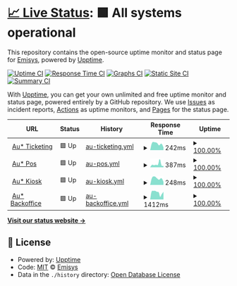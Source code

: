 # [📈 Live Status](https://Emisys.github.io/audience-status-page): <!--live status--> **🟩 All systems operational**

This repository contains the open-source uptime monitor and status page for [Emisys](www.emisys.com), powered by [Upptime](https://github.com/upptime/upptime).

[![Uptime CI](https://github.com/Emisys/audience-status-page/workflows/Uptime%20CI/badge.svg)](https://github.com/Emisys/audience-status-page/actions?query=workflow%3A%22Uptime+CI%22)
[![Response Time CI](https://github.com/Emisys/audience-status-page/workflows/Response%20Time%20CI/badge.svg)](https://github.com/Emisys/audience-status-page/actions?query=workflow%3A%22Response+Time+CI%22)
[![Graphs CI](https://github.com/Emisys/audience-status-page/workflows/Graphs%20CI/badge.svg)](https://github.com/Emisys/audience-status-page/actions?query=workflow%3A%22Graphs+CI%22)
[![Static Site CI](https://github.com/Emisys/audience-status-page/workflows/Static%20Site%20CI/badge.svg)](https://github.com/Emisys/audience-status-page/actions?query=workflow%3A%22Static+Site+CI%22)
[![Summary CI](https://github.com/Emisys/audience-status-page/workflows/Summary%20CI/badge.svg)](https://github.com/Emisys/audience-status-page/actions?query=workflow%3A%22Summary+CI%22)

With [Upptime](https://upptime.js.org), you can get your own unlimited and free uptime monitor and status page, powered entirely by a GitHub repository. We use [Issues](https://github.com/Emisys/audience-status-page/issues) as incident reports, [Actions](https://github.com/Emisys/audience-status-page/actions) as uptime monitors, and [Pages](https://Emisys.github.io/audience-status-page) for the status page.

<!--start: status pages-->
<!-- This summary is generated by Upptime (https://github.com/upptime/upptime) -->
<!-- Do not edit this manually, your changes will be overwritten -->
<!-- prettier-ignore -->
| URL | Status | History | Response Time | Uptime |
| --- | ------ | ------- | ------------- | ------ |
| <img alt="" src="https://icons.duckduckgo.com/ip3/ticketing.byemisys.com.ico" height="13"> [Au* Ticketing](https://ticketing.byemisys.com) | 🟩 Up | [au-ticketing.yml](https://github.com/Emisys/audience-status-page/commits/HEAD/history/au-ticketing.yml) | <details><summary><img alt="Response time graph" src="./graphs/au-ticketing/response-time-week.png" height="20"> 242ms</summary><br><a href="https://status.byemisys.com/history/au-ticketing"><img alt="Response time 242" src="https://img.shields.io/endpoint?url=https%3A%2F%2Fraw.githubusercontent.com%2FEmisys%2Faudience-status-page%2FHEAD%2Fapi%2Fau-ticketing%2Fresponse-time.json"></a><br><a href="https://status.byemisys.com/history/au-ticketing"><img alt="24-hour response time 106" src="https://img.shields.io/endpoint?url=https%3A%2F%2Fraw.githubusercontent.com%2FEmisys%2Faudience-status-page%2FHEAD%2Fapi%2Fau-ticketing%2Fresponse-time-day.json"></a><br><a href="https://status.byemisys.com/history/au-ticketing"><img alt="7-day response time 242" src="https://img.shields.io/endpoint?url=https%3A%2F%2Fraw.githubusercontent.com%2FEmisys%2Faudience-status-page%2FHEAD%2Fapi%2Fau-ticketing%2Fresponse-time-week.json"></a><br><a href="https://status.byemisys.com/history/au-ticketing"><img alt="30-day response time 242" src="https://img.shields.io/endpoint?url=https%3A%2F%2Fraw.githubusercontent.com%2FEmisys%2Faudience-status-page%2FHEAD%2Fapi%2Fau-ticketing%2Fresponse-time-month.json"></a><br><a href="https://status.byemisys.com/history/au-ticketing"><img alt="1-year response time 242" src="https://img.shields.io/endpoint?url=https%3A%2F%2Fraw.githubusercontent.com%2FEmisys%2Faudience-status-page%2FHEAD%2Fapi%2Fau-ticketing%2Fresponse-time-year.json"></a></details> | <details><summary><a href="https://status.byemisys.com/history/au-ticketing">100.00%</a></summary><a href="https://status.byemisys.com/history/au-ticketing"><img alt="All-time uptime 100.00%" src="https://img.shields.io/endpoint?url=https%3A%2F%2Fraw.githubusercontent.com%2FEmisys%2Faudience-status-page%2FHEAD%2Fapi%2Fau-ticketing%2Fuptime.json"></a><br><a href="https://status.byemisys.com/history/au-ticketing"><img alt="24-hour uptime 100.00%" src="https://img.shields.io/endpoint?url=https%3A%2F%2Fraw.githubusercontent.com%2FEmisys%2Faudience-status-page%2FHEAD%2Fapi%2Fau-ticketing%2Fuptime-day.json"></a><br><a href="https://status.byemisys.com/history/au-ticketing"><img alt="7-day uptime 100.00%" src="https://img.shields.io/endpoint?url=https%3A%2F%2Fraw.githubusercontent.com%2FEmisys%2Faudience-status-page%2FHEAD%2Fapi%2Fau-ticketing%2Fuptime-week.json"></a><br><a href="https://status.byemisys.com/history/au-ticketing"><img alt="30-day uptime 100.00%" src="https://img.shields.io/endpoint?url=https%3A%2F%2Fraw.githubusercontent.com%2FEmisys%2Faudience-status-page%2FHEAD%2Fapi%2Fau-ticketing%2Fuptime-month.json"></a><br><a href="https://status.byemisys.com/history/au-ticketing"><img alt="1-year uptime 100.00%" src="https://img.shields.io/endpoint?url=https%3A%2F%2Fraw.githubusercontent.com%2FEmisys%2Faudience-status-page%2FHEAD%2Fapi%2Fau-ticketing%2Fuptime-year.json"></a></details>
| <img alt="" src="https://icons.duckduckgo.com/ip3/pos.byemisys.com.ico" height="13"> [Au* Pos](https://pos.byemisys.com) | 🟩 Up | [au-pos.yml](https://github.com/Emisys/audience-status-page/commits/HEAD/history/au-pos.yml) | <details><summary><img alt="Response time graph" src="./graphs/au-pos/response-time-week.png" height="20"> 387ms</summary><br><a href="https://status.byemisys.com/history/au-pos"><img alt="Response time 387" src="https://img.shields.io/endpoint?url=https%3A%2F%2Fraw.githubusercontent.com%2FEmisys%2Faudience-status-page%2FHEAD%2Fapi%2Fau-pos%2Fresponse-time.json"></a><br><a href="https://status.byemisys.com/history/au-pos"><img alt="24-hour response time 172" src="https://img.shields.io/endpoint?url=https%3A%2F%2Fraw.githubusercontent.com%2FEmisys%2Faudience-status-page%2FHEAD%2Fapi%2Fau-pos%2Fresponse-time-day.json"></a><br><a href="https://status.byemisys.com/history/au-pos"><img alt="7-day response time 387" src="https://img.shields.io/endpoint?url=https%3A%2F%2Fraw.githubusercontent.com%2FEmisys%2Faudience-status-page%2FHEAD%2Fapi%2Fau-pos%2Fresponse-time-week.json"></a><br><a href="https://status.byemisys.com/history/au-pos"><img alt="30-day response time 387" src="https://img.shields.io/endpoint?url=https%3A%2F%2Fraw.githubusercontent.com%2FEmisys%2Faudience-status-page%2FHEAD%2Fapi%2Fau-pos%2Fresponse-time-month.json"></a><br><a href="https://status.byemisys.com/history/au-pos"><img alt="1-year response time 387" src="https://img.shields.io/endpoint?url=https%3A%2F%2Fraw.githubusercontent.com%2FEmisys%2Faudience-status-page%2FHEAD%2Fapi%2Fau-pos%2Fresponse-time-year.json"></a></details> | <details><summary><a href="https://status.byemisys.com/history/au-pos">100.00%</a></summary><a href="https://status.byemisys.com/history/au-pos"><img alt="All-time uptime 100.00%" src="https://img.shields.io/endpoint?url=https%3A%2F%2Fraw.githubusercontent.com%2FEmisys%2Faudience-status-page%2FHEAD%2Fapi%2Fau-pos%2Fuptime.json"></a><br><a href="https://status.byemisys.com/history/au-pos"><img alt="24-hour uptime 100.00%" src="https://img.shields.io/endpoint?url=https%3A%2F%2Fraw.githubusercontent.com%2FEmisys%2Faudience-status-page%2FHEAD%2Fapi%2Fau-pos%2Fuptime-day.json"></a><br><a href="https://status.byemisys.com/history/au-pos"><img alt="7-day uptime 100.00%" src="https://img.shields.io/endpoint?url=https%3A%2F%2Fraw.githubusercontent.com%2FEmisys%2Faudience-status-page%2FHEAD%2Fapi%2Fau-pos%2Fuptime-week.json"></a><br><a href="https://status.byemisys.com/history/au-pos"><img alt="30-day uptime 100.00%" src="https://img.shields.io/endpoint?url=https%3A%2F%2Fraw.githubusercontent.com%2FEmisys%2Faudience-status-page%2FHEAD%2Fapi%2Fau-pos%2Fuptime-month.json"></a><br><a href="https://status.byemisys.com/history/au-pos"><img alt="1-year uptime 100.00%" src="https://img.shields.io/endpoint?url=https%3A%2F%2Fraw.githubusercontent.com%2FEmisys%2Faudience-status-page%2FHEAD%2Fapi%2Fau-pos%2Fuptime-year.json"></a></details>
| <img alt="" src="https://icons.duckduckgo.com/ip3/kiosk.byemisys.com.ico" height="13"> [Au* Kiosk](https://kiosk.byemisys.com) | 🟩 Up | [au-kiosk.yml](https://github.com/Emisys/audience-status-page/commits/HEAD/history/au-kiosk.yml) | <details><summary><img alt="Response time graph" src="./graphs/au-kiosk/response-time-week.png" height="20"> 248ms</summary><br><a href="https://status.byemisys.com/history/au-kiosk"><img alt="Response time 248" src="https://img.shields.io/endpoint?url=https%3A%2F%2Fraw.githubusercontent.com%2FEmisys%2Faudience-status-page%2FHEAD%2Fapi%2Fau-kiosk%2Fresponse-time.json"></a><br><a href="https://status.byemisys.com/history/au-kiosk"><img alt="24-hour response time 120" src="https://img.shields.io/endpoint?url=https%3A%2F%2Fraw.githubusercontent.com%2FEmisys%2Faudience-status-page%2FHEAD%2Fapi%2Fau-kiosk%2Fresponse-time-day.json"></a><br><a href="https://status.byemisys.com/history/au-kiosk"><img alt="7-day response time 248" src="https://img.shields.io/endpoint?url=https%3A%2F%2Fraw.githubusercontent.com%2FEmisys%2Faudience-status-page%2FHEAD%2Fapi%2Fau-kiosk%2Fresponse-time-week.json"></a><br><a href="https://status.byemisys.com/history/au-kiosk"><img alt="30-day response time 248" src="https://img.shields.io/endpoint?url=https%3A%2F%2Fraw.githubusercontent.com%2FEmisys%2Faudience-status-page%2FHEAD%2Fapi%2Fau-kiosk%2Fresponse-time-month.json"></a><br><a href="https://status.byemisys.com/history/au-kiosk"><img alt="1-year response time 248" src="https://img.shields.io/endpoint?url=https%3A%2F%2Fraw.githubusercontent.com%2FEmisys%2Faudience-status-page%2FHEAD%2Fapi%2Fau-kiosk%2Fresponse-time-year.json"></a></details> | <details><summary><a href="https://status.byemisys.com/history/au-kiosk">100.00%</a></summary><a href="https://status.byemisys.com/history/au-kiosk"><img alt="All-time uptime 100.00%" src="https://img.shields.io/endpoint?url=https%3A%2F%2Fraw.githubusercontent.com%2FEmisys%2Faudience-status-page%2FHEAD%2Fapi%2Fau-kiosk%2Fuptime.json"></a><br><a href="https://status.byemisys.com/history/au-kiosk"><img alt="24-hour uptime 100.00%" src="https://img.shields.io/endpoint?url=https%3A%2F%2Fraw.githubusercontent.com%2FEmisys%2Faudience-status-page%2FHEAD%2Fapi%2Fau-kiosk%2Fuptime-day.json"></a><br><a href="https://status.byemisys.com/history/au-kiosk"><img alt="7-day uptime 100.00%" src="https://img.shields.io/endpoint?url=https%3A%2F%2Fraw.githubusercontent.com%2FEmisys%2Faudience-status-page%2FHEAD%2Fapi%2Fau-kiosk%2Fuptime-week.json"></a><br><a href="https://status.byemisys.com/history/au-kiosk"><img alt="30-day uptime 100.00%" src="https://img.shields.io/endpoint?url=https%3A%2F%2Fraw.githubusercontent.com%2FEmisys%2Faudience-status-page%2FHEAD%2Fapi%2Fau-kiosk%2Fuptime-month.json"></a><br><a href="https://status.byemisys.com/history/au-kiosk"><img alt="1-year uptime 100.00%" src="https://img.shields.io/endpoint?url=https%3A%2F%2Fraw.githubusercontent.com%2FEmisys%2Faudience-status-page%2FHEAD%2Fapi%2Fau-kiosk%2Fuptime-year.json"></a></details>
| <img alt="" src="https://icons.duckduckgo.com/ip3/audience.byemisys.com.ico" height="13"> [Au* Backoffice](https://audience.byemisys.com) | 🟩 Up | [au-backoffice.yml](https://github.com/Emisys/audience-status-page/commits/HEAD/history/au-backoffice.yml) | <details><summary><img alt="Response time graph" src="./graphs/au-backoffice/response-time-week.png" height="20"> 1412ms</summary><br><a href="https://status.byemisys.com/history/au-backoffice"><img alt="Response time 1412" src="https://img.shields.io/endpoint?url=https%3A%2F%2Fraw.githubusercontent.com%2FEmisys%2Faudience-status-page%2FHEAD%2Fapi%2Fau-backoffice%2Fresponse-time.json"></a><br><a href="https://status.byemisys.com/history/au-backoffice"><img alt="24-hour response time 1040" src="https://img.shields.io/endpoint?url=https%3A%2F%2Fraw.githubusercontent.com%2FEmisys%2Faudience-status-page%2FHEAD%2Fapi%2Fau-backoffice%2Fresponse-time-day.json"></a><br><a href="https://status.byemisys.com/history/au-backoffice"><img alt="7-day response time 1412" src="https://img.shields.io/endpoint?url=https%3A%2F%2Fraw.githubusercontent.com%2FEmisys%2Faudience-status-page%2FHEAD%2Fapi%2Fau-backoffice%2Fresponse-time-week.json"></a><br><a href="https://status.byemisys.com/history/au-backoffice"><img alt="30-day response time 1412" src="https://img.shields.io/endpoint?url=https%3A%2F%2Fraw.githubusercontent.com%2FEmisys%2Faudience-status-page%2FHEAD%2Fapi%2Fau-backoffice%2Fresponse-time-month.json"></a><br><a href="https://status.byemisys.com/history/au-backoffice"><img alt="1-year response time 1412" src="https://img.shields.io/endpoint?url=https%3A%2F%2Fraw.githubusercontent.com%2FEmisys%2Faudience-status-page%2FHEAD%2Fapi%2Fau-backoffice%2Fresponse-time-year.json"></a></details> | <details><summary><a href="https://status.byemisys.com/history/au-backoffice">100.00%</a></summary><a href="https://status.byemisys.com/history/au-backoffice"><img alt="All-time uptime 100.00%" src="https://img.shields.io/endpoint?url=https%3A%2F%2Fraw.githubusercontent.com%2FEmisys%2Faudience-status-page%2FHEAD%2Fapi%2Fau-backoffice%2Fuptime.json"></a><br><a href="https://status.byemisys.com/history/au-backoffice"><img alt="24-hour uptime 100.00%" src="https://img.shields.io/endpoint?url=https%3A%2F%2Fraw.githubusercontent.com%2FEmisys%2Faudience-status-page%2FHEAD%2Fapi%2Fau-backoffice%2Fuptime-day.json"></a><br><a href="https://status.byemisys.com/history/au-backoffice"><img alt="7-day uptime 100.00%" src="https://img.shields.io/endpoint?url=https%3A%2F%2Fraw.githubusercontent.com%2FEmisys%2Faudience-status-page%2FHEAD%2Fapi%2Fau-backoffice%2Fuptime-week.json"></a><br><a href="https://status.byemisys.com/history/au-backoffice"><img alt="30-day uptime 100.00%" src="https://img.shields.io/endpoint?url=https%3A%2F%2Fraw.githubusercontent.com%2FEmisys%2Faudience-status-page%2FHEAD%2Fapi%2Fau-backoffice%2Fuptime-month.json"></a><br><a href="https://status.byemisys.com/history/au-backoffice"><img alt="1-year uptime 100.00%" src="https://img.shields.io/endpoint?url=https%3A%2F%2Fraw.githubusercontent.com%2FEmisys%2Faudience-status-page%2FHEAD%2Fapi%2Fau-backoffice%2Fuptime-year.json"></a></details>

<!--end: status pages-->

[**Visit our status website →**](https://Emisys.github.io/audience-status-page)

## 📄 License

- Powered by: [Upptime](https://github.com/upptime/upptime)
- Code: [MIT](./LICENSE) © [Emisys](www.emisys.com)
- Data in the `./history` directory: [Open Database License](https://opendatacommons.org/licenses/odbl/1-0/)
